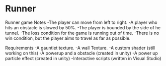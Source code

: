 # Runner
Runner game
Notes
-The player can move from left to right.
-A player who hits an obstacle is slowed by 50%.
-The player is bounded by the side of he tunnel.
-The loss condition for the game is running out of time.
-There is no win condition, but the player aims to travel as far as possible.


Requirements
-A gauntlet texture.
-A wall Texture.
-A custom shader (still working on this)
-A powerup and a obstacle (created in unity)
-A power up particle effect (created in unity)
-Interactive scripts (written in Visual Studio)
